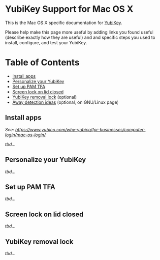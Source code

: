# YubiKey Support for Mac OS X

This is the Mac OS X specific documentation for [YubiKey](/yubikey).

Please help make this page more useful by adding links you found useful (describe exactly how they are useful) and and specific steps you used to install, configure, and test your YubiKey.

Table of Contents
=================
* [Install apps](#install-apps)
* [Personalize your YubiKey](#personalize-your-yubikey)
* [Set up PAM TFA](#set-up-pam-tfa)
* [Screen lock on lid closed](#screen-lock-on-lid-closed)
* [YubiKey removal lock](#yubikey-removal-lock) (optional)
* [Away detection ideas](linux.md#away-detection-ideas) (optional, on GNU/Linux page)

## Install apps
_See: https://www.yubico.com/why-yubico/for-businesses/computer-login/mac-os-login/_

_tbd..._

## Personalize your YubiKey

_tbd..._

## Set up PAM TFA

_tbd..._

## Screen lock on lid closed

_tbd..._

## YubiKey removal lock

_tbd..._
